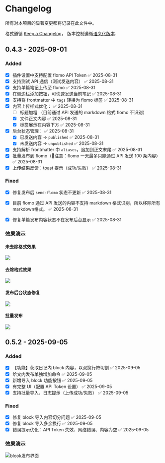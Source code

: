 
# Changelog

所有对本项目的显著变更都将记录在此文件中。

格式遵循 [Keep a Changelog](https://keepachangelog.com/zh-CN/1.0.0/)，
版本控制遵循[语义化版本](https://semver.org/lang/zh-CN/).

## 0.4.3 - 2025-09-01
### Added
- [x] 插件设置中支持配置 flomo API Token ✅ 2025-08-31
- [x] 支持测试 API 通信（测试发送内容） ✅ 2025-08-31
- [x] 支持单篇笔记上传至 flomo ✅ 2025-08-31
- [x] 在侧边栏添加按钮，可快速发送当前笔记 ✅ 2025-08-31
- [x] 支持将 frontmatter 中 `tags` 转换为 flomo 标签 ✅ 2025-08-31
- [x] 内容上传样式优化： ✅ 2025-08-31
	- [ ] 标题加粗 （目前通过 API 发送的 markdown 格式 flomo 不识别）
	- [x] 文件正文内容 ✅ 2025-08-31
	- [x] 标签展示在内容下方 ✅ 2025-08-31
- [x] 后台状态管理： ✅ 2025-08-31
	- [x] 已发送内容 → `published` ✅ 2025-08-31
	- [x] 未发送内容 → `unpublished` ✅ 2025-08-31
- [x] 支持解析 frontmatter 中 `aliases`，追加到正文末尾 ✅ 2025-08-31
- [x] 批量发布到 flomo（🚨注意：flomo 一天最多只能通过 API 发送 100 条内容） ✅ 2025-08-31
- [x] 上传结果反馈：toast 提示（成功/失败） ✅ 2025-08-31
### Fixed
- [x] 修复发布后 `send-flomo` 状态不更新 ✅ 2025-08-31
- [x] 目前 flomo 通过 API 发送的内容不支持 markdown 格式识别，所以移除所有 markdown格式。 ✅ 2025-08-31
- [x] 修复单篇发布内容状态不在发布后台显示 ✅ 2025-08-31


### 效果演示

#### 未去除格式效果

![](./assets/md2flomo-sendcard.gif)

#### 去除格式效果

![](./assets/md2flomo-sendcard-clean.gif)

#### 发布后台状态修复

![](./assets/md2flomo-pub-status.gif)

#### 批量发布

![](./assets/md2flomo-sendnotes.gif)

## 0.5.2 - 2025-09-05

### Added
- [x] 【功能】获取日记内 block 内容，以双换行符切割 ✅ 2025-09-05
- [x] 给文内发布单独增加命令 ✅ 2025-09-05
- [x] 新增导入 block 功能按钮 ✅ 2025-09-05
- [x] 有完整 UI（配置 API Token 设置） ✅ 2025-09-05
- [x] 支持批量导入、日志提示（上传成功/失败） ✅ 2025-09-05
### Fixed
- [x] 修复 block 导入内容切分问题 ✅ 2025-09-05
- [x] 修复 block 导入多余换行 ✅ 2025-09-05
- [x] 错误提示优化：API Token 失效、网络错误、内容为空 ✅ 2025-09-05

### 效果演示
![blcok发布界面](https://joey-md-asset.oss-cn-hangzhou.aliyuncs.com/img/202509051453220.png)
